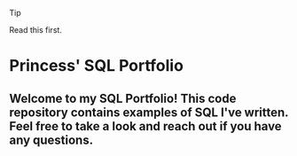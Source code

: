 > [!TIP]
> Read this first.
# Princess' SQL Portfolio
## Welcome to my SQL Portfolio! This code repository contains examples of SQL I've written. Feel free to take a look and reach out if you have any questions.
